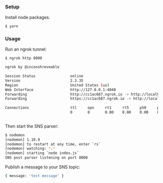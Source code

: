### Setup

Install node packages.

```bash
$ yarn
```

### Usage

Run an ngrok tunnel:

```bash
$ ngrok http 8000

ngrok by @inconshreveable
 
Session Status                online
Version                       2.3.35
Region                        United States (us)
Web Interface                 http://127.0.0.1:4040
Forwarding                    http://cc1ac687.ngrok.io -> http://localhost:8000
Forwarding                    https://cc1ac687.ngrok.io -> http://localhost:8000
                                                                               
Connections                   ttl     opn     rt1     rt5     p50     p90
                              0       0       0.00    0.00    0.00    0.00
 
```

Then start the SNS parser:

```bash
$ nodemon
[nodemon] 1.18.9
[nodemon] to restart at any time, enter `rs`
[nodemon] watching: *.*
[nodemon] starting `node index.js`
SNS post parser listening on port 8000
```

Publish a message to your SNS topic:

```bash
{ message: 'test message' }
```
